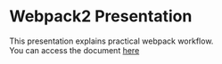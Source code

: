 # Webpack2 Presentation

This presentation explains practical webpack workflow.<br/>
You can access the document [here](https://moorthy-g.github.io/prez-webpack-2/)
